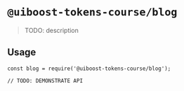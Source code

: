 # `@uiboost-tokens-course/blog`

> TODO: description

## Usage

```
const blog = require('@uiboost-tokens-course/blog');

// TODO: DEMONSTRATE API
```
